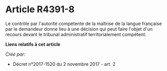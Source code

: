 # Article R4391-8

Le contrôle par l'autorité compétente de la maîtrise de la langue française par le demandeur donne lieu à une décision qui
peut faire l'objet d'un recours devant le tribunal administratif territorialement compétent.

**Liens relatifs à cet article**

_Créé par_:

  - Décret n°2017-1520 du 2 novembre 2017 - art. 2
